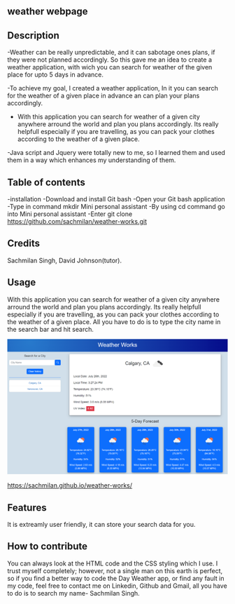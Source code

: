 ## weather webpage

## Description

-Weather can be really unpredictable, and it can sabotage ones plans, if they were not planned accordingly. So this gave me an idea to create a weather application, with wich you can search for weather of the given place for upto 5 days in advance.

-To achieve my goal, I created a weather application, In it you can search for the weather of a given place in advance an can plan your plans accordingly.

- With this application you can search for weather of a given city anywhere arround the world and plan you plans accordingly. Its really helpfull especially if you are travelling, as you can pack your clothes according to the weather of a given place.

-Java script and Jquery were totally new to me, so I learned them and used them in a way which enhances my understanding of them.

## Table of contents

-installation
-Download and install Git bash
-Open your Git bash application
-Type in command mkdir Mini personal assistant
-By using cd command go into Mini personal assistant
-Enter git clone https://github.com/sachmilan/weather-works.git

## Credits

Sachmilan Singh, David Johnson(tutor).

## Usage

With this application you can search for weather of a given city anywhere arround the world and plan you plans accordingly. Its really helpfull especially if you are travelling, as you can pack your clothes according to the weather of a given place. All you have to do is to type the city name in the search bar and hit search.

![alt](assets/images/screenshot.png) 

https://sachmilan.github.io/weather-works/


## Features

It is extreamly user friendly, it can store your search data for you.


## How to contribute

You can always look at the HTML code and the CSS styling  which I use. I trust myself completely; however, not a single man on this earth is perfect, so if you find a better way to code the Day Weather app, or find any fault in my code, feel free to contact me on Linkedin, Github and Gmail, all you have to do is to search my name- Sachmilan Singh.

